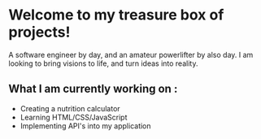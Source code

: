 <h1> Welcome to my treasure box of projects! </h1>

<p> 
A software engineer by day, and an amateur powerlifter by also day. I am looking to bring visions to life, and turn ideas into reality.  
</p>


<h2> What I am currently working on :</h2>
<ul>
<li>Creating a nutrition calculator</li>
<li>Learning HTML/CSS/JavaScript</li>
<li>Implementing API's into my application</li>
</ul>
